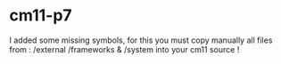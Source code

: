 # cm11-p7

I added some missing symbols, for this you must copy manually all files from : /external /frameworks & /system into your cm11 source !
